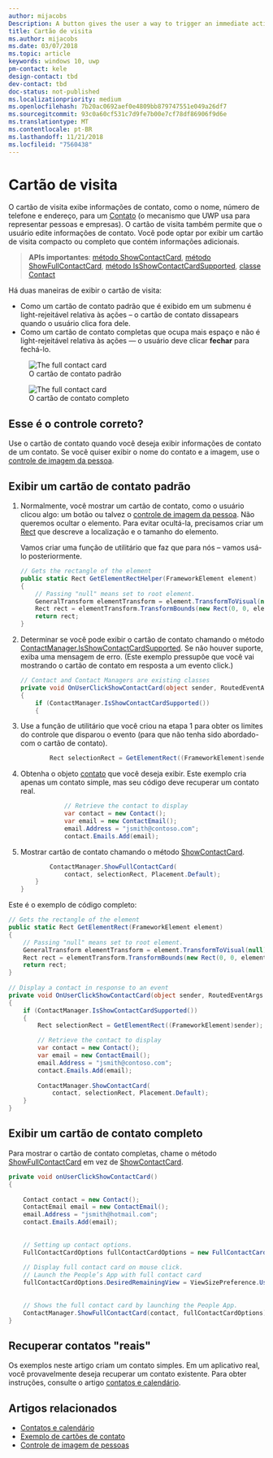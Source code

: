 ```yaml
---
author: mijacobs
Description: A button gives the user a way to trigger an immediate action.
title: Cartão de visita
ms.author: mijacobs
ms.date: 03/07/2018
ms.topic: article
keywords: windows 10, uwp
pm-contact: kele
design-contact: tbd
dev-contact: tbd
doc-status: not-published
ms.localizationpriority: medium
ms.openlocfilehash: 7b20ac0692aef0e4809bb879747551e049a26df7
ms.sourcegitcommit: 93c0a60cf531c7d9fe7b00e7cf78df86906f9d6e
ms.translationtype: MT
ms.contentlocale: pt-BR
ms.lasthandoff: 11/21/2018
ms.locfileid: "7560438"
---
```

# <a name="contact-card"></a>Cartão de visita

O cartão de visita exibe informações de contato, como o nome, número de telefone e endereço, para um [Contato](//docs.microsoft.com/uwp/api/Windows.ApplicationModel.Contacts.Contact) (o mecanismo que UWP usa para representar pessoas e empresas).  O cartão de visita também permite que o usuário edite informações de contato. Você pode optar por exibir um cartão de visita compacto ou completo que contém informações adicionais.

> **APIs importantes**: [método ShowContactCard](/uwp/api/windows.applicationmodel.contacts.contactmanager#Windows_ApplicationModel_Contacts_ContactManager_ShowFullContactCard_Windows_ApplicationModel_Contacts_Contact_Windows_Foundation_Rect_), [método ShowFullContactCard](/uwp/api/windows.applicationmodel.contacts.contactmanager#Windows_ApplicationModel_Contacts_ContactManager_ShowContactCard_Windows_ApplicationModel_Contacts_Contact_Windows_ApplicationModel_Contacts_FullContactCardOptions_), [método IsShowContactCardSupported](/uwp/api/windows.applicationmodel.contacts.contactmanager.IsShowContactCardSupported), [classe Contact](//docs.microsoft.com/uwp/api/Windows.ApplicationModel.Contacts.Contact)  

Há duas maneiras de exibir o cartão de visita:  
* Como um cartão de contato padrão que é exibido em um submenu é light-rejeitável relativa às ações – o cartão de contato dissapears quando o usuário clica fora dele. 
* Como um cartão de contato completas que ocupa mais espaço e não é light-rejeitável relativa às ações — o usuário deve clicar **fechar** para fechá-lo. 


<figure>
    <img src="images/contact-card/contact-card-standard.png" alt="The full contact card">
    <figcaption>O cartão de contato padrão</figcaption>
</figure>

<figure>
    <img src="images/contact-card/contact-card-full.png" alt="The full contact card">
    <figcaption>O cartão de contato completo</figcaption>
</figure>


## <a name="is-this-the-right-control"></a>Esse é o controle correto?

Use o cartão de contato quando você deseja exibir informações de contato de um contato. Se você quiser exibir o nome do contato e a imagem, use o [controle de imagem da pessoa](person-picture.md). 


<!-- TODO: Add examples back when the contact card has been added. -->

<!-- ## Examples

<table>
<th align="left">XAML Controls Gallery<th>
<tr>
<td><img src="images/xaml-controls-gallery-sm.png" alt="XAML controls gallery"></img></td>
<td>
    <p>If you have the <strong style="font-weight: semi-bold">XAML Controls Gallery</strong> app installed, click here to <a href="xamlcontrolsgallery:/item/Button">open the app and see the Button in action</a>.</p>
    <ul>
    <li><a href="https://www.microsoft.com/store/productId/9MSVH128X2ZT">Get the XAML Controls Gallery app (Microsoft Store)</a></li>
    <li><a href="https://github.com/Microsoft/Windows-universal-samples/tree/master/Samples/XamlUIBasics">Get the source code (GitHub)</a></li>
    </ul>
</td>
</tr>
</table> -->

## <a name="show-a-standard-contact-card"></a>Exibir um cartão de contato padrão

1. Normalmente, você mostrar um cartão de contato, como o usuário clicou algo: um botão ou talvez o [controle de imagem da pessoa](person-picture.md). Não queremos ocultar o elemento. Para evitar ocultá-la, precisamos criar um [Rect](/uwp/api/windows.foundation.rect) que descreve a localização e o tamanho do elemento. 

    Vamos criar uma função de utilitário que faz que para nós – vamos usá-lo posteriormente.
    ```csharp
    // Gets the rectangle of the element 
    public static Rect GetElementRectHelper(FrameworkElement element) 
    { 
        // Passing "null" means set to root element. 
        GeneralTransform elementTransform = element.TransformToVisual(null); 
        Rect rect = elementTransform.TransformBounds(new Rect(0, 0, element.ActualWidth, element.ActualHeight)); 
        return rect; 
    } 

    ```

2. Determinar se você pode exibir o cartão de contato chamando o método [ContactManager.IsShowContactCardSupported](/uwp/api/windows.applicationmodel.contacts.contactmanager.IsShowContactCardSupported). Se não houver suporte, exiba uma mensagem de erro. (Este exemplo pressupõe que você vai mostrando o cartão de contato em resposta a um evento click.)
    ```csharp
    // Contact and Contact Managers are existing classes 
    private void OnUserClickShowContactCard(object sender, RoutedEventArgs e) 
    { 
        if (ContactManager.IsShowContactCardSupported()) 
        { 

    ```

3. Use a função de utilitário que você criou na etapa 1 para obter os limites do controle que disparou o evento (para que não tenha sido abordado-com o cartão de contato).

    ```csharp
            Rect selectionRect = GetElementRect((FrameworkElement)sender); 
    ```

4. Obtenha o objeto [contato](//docs.microsoft.com/uwp/api/Windows.ApplicationModel.Contacts.Contact) que você deseja exibir. Este exemplo cria apenas um contato simple, mas seu código deve recuperar um contato real. 

    ```csharp
                // Retrieve the contact to display
                var contact = new Contact(); 
                var email = new ContactEmail(); 
                email.Address = "jsmith@contoso.com"; 
                contact.Emails.Add(email); 
    ```
5. Mostrar cartão de contato chamando o método [ShowContactCard](/uwp/api/windows.applicationmodel.contacts.contactmanager#Windows_ApplicationModel_Contacts_ContactManager_ShowFullContactCard_Windows_ApplicationModel_Contacts_Contact_Windows_Foundation_Rect_). 

    ```csharp
            ContactManager.ShowFullContactCard(
                contact, selectionRect, Placement.Default); 
        } 
    } 
    ```

Este é o exemplo de código completo:

```csharp
// Gets the rectangle of the element 
public static Rect GetElementRect(FrameworkElement element) 
{ 
    // Passing "null" means set to root element. 
    GeneralTransform elementTransform = element.TransformToVisual(null); 
    Rect rect = elementTransform.TransformBounds(new Rect(0, 0, element.ActualWidth, element.ActualHeight)); 
    return rect; 
} 
 
// Display a contact in response to an event
private void OnUserClickShowContactCard(object sender, RoutedEventArgs e) 
{ 
    if (ContactManager.IsShowContactCardSupported()) 
    { 
        Rect selectionRect = GetElementRect((FrameworkElement)sender);

        // Retrieve the contact to display
        var contact = new Contact(); 
        var email = new ContactEmail(); 
        email.Address = "jsmith@contoso.com"; 
        contact.Emails.Add(email); 
    
        ContactManager.ShowContactCard(
            contact, selectionRect, Placement.Default); 
    } 
} 

```

## <a name="show-a-full-contact-card"></a>Exibir um cartão de contato completo

Para mostrar o cartão de contato completas, chame o método [ShowFullContactCard](/uwp/api/windows.applicationmodel.contacts.contactmanager#Windows_ApplicationModel_Contacts_ContactManager_ShowContactCard_Windows_ApplicationModel_Contacts_Contact_Windows_ApplicationModel_Contacts_FullContactCardOptions_) em vez de [ShowContactCard](/uwp/api/windows.applicationmodel.contacts.contactmanager#Windows_ApplicationModel_Contacts_ContactManager_ShowFullContactCard_Windows_ApplicationModel_Contacts_Contact_Windows_Foundation_Rect_).

```csharp
private void onUserClickShowContactCard() 
{ 
   
    Contact contact = new Contact(); 
    ContactEmail email = new ContactEmail(); 
    email.Address = "jsmith@hotmail.com"; 
    contact.Emails.Add(email); 
 
 
    // Setting up contact options.     
    FullContactCardOptions fullContactCardOptions = new FullContactCardOptions(); 
 
    // Display full contact card on mouse click.   
    // Launch the People’s App with full contact card  
    fullContactCardOptions.DesiredRemainingView = ViewSizePreference.UseLess; 
     
 
    // Shows the full contact card by launching the People App. 
    ContactManager.ShowFullContactCard(contact, fullContactCardOptions); 
} 

```

## <a name="retrieving-real-contacts"></a>Recuperar contatos "reais"

Os exemplos neste artigo criam um contato simples. Em um aplicativo real, você provavelmente deseja recuperar um contato existente. Para obter instruções, consulte o artigo [contatos e calendário](/windows/uwp/contacts-and-calendar/).




## <a name="related-articles"></a>Artigos relacionados
- [Contatos e calendário](/windows/uwp/contacts-and-calendar/)
- [Exemplo de cartões de contato](http://go.microsoft.com/fwlink/p/?LinkId=624040)
- [Controle de imagem de pessoas](/windows/uwp/controls-and-patterns/person-picture/)
